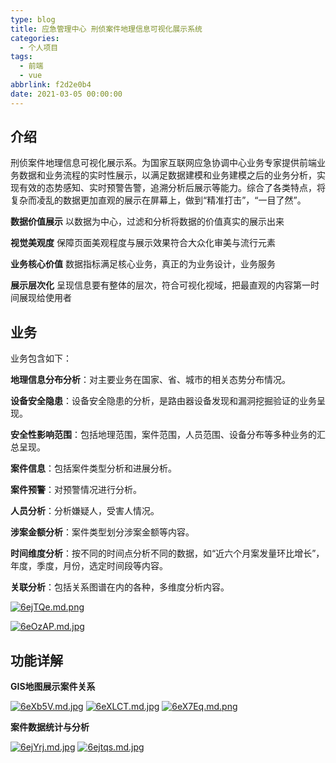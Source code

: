 ```yaml
---
type: blog
title: 应急管理中心 刑侦案件地理信息可视化展示系统
categories:
  - 个人项目
tags:
  - 前端
  - vue
abbrlink: f2d2e0b4
date: 2021-03-05 00:00:00
---
```


## 介绍

刑侦案件地理信息可视化展示系。为国家互联网应急协调中心业务专家提供前端业务数据和业务流程的实时性展示，以满足数据建模和业务建模之后的业务分析，实现有效的态势感知、实时预警告警，追溯分析后展示等能力。综合了各类特点，将复杂而凌乱的数据更加直观的展示在屏幕上，做到“精准打击”，“一目了然”。

**数据价值展示**  以数据为中心，过滤和分析将数据的价值真实的展示出来

**视觉美观度**  保障页面美观程度与展示效果符合大众化审美与流行元素

**业务核心价值** 数据指标满足核心业务，真正的为业务设计，业务服务

**展示层次化** 呈现信息要有整体的层次，符合可视化视域，把最直观的内容第一时间展现给使用者

## 业务

业务包含如下：

**地理信息分布分析**：对主要业务在国家、省、城市的相关态势分布情况。

**设备安全隐患**：设备安全隐患的分析，是路由器设备发现和漏洞挖掘验证的业务呈现。

**安全性影响范围**：包括地理范围，案件范围，人员范围、设备分布等多种业务的汇总呈现。

**案件信息**：包括案件类型分析和进展分析。

**案件预警**：对预警情况进行分析。

**人员分析**：分析嫌疑人，受害人情况。

**涉案金额分析**：案件类型划分涉案金额等内容。

**时间维度分析**：按不同的时间点分析不同的数据，如“近六个月案发量环比增长”，年度，季度，月份，选定时间段等内容。

**关联分析**：包括关系图谱在内的各种，多维度分析内容。

[![6ejTQe.md.png](https://s3.ax1x.com/2021/03/05/6ejTQe.md.png)](https://imgtu.com/i/6ejTQe)



[![6eOzAP.md.jpg](https://s3.ax1x.com/2021/03/05/6eOzAP.md.jpg)](https://imgtu.com/i/6eOzAP)

## 功能详解

**GIS地图展示案件关系**

[![6eXb5V.md.jpg](https://s3.ax1x.com/2021/03/05/6eXb5V.md.jpg)](https://imgtu.com/i/6eXb5V)
[![6eXLCT.md.jpg](https://s3.ax1x.com/2021/03/05/6eXLCT.md.jpg)](https://imgtu.com/i/6eXLCT)
[![6eX7Eq.md.png](https://s3.ax1x.com/2021/03/05/6eX7Eq.md.png)](https://imgtu.com/i/6eX7Eq)

**案件数据统计与分析**

[![6ejYrj.md.jpg](https://s3.ax1x.com/2021/03/05/6ejYrj.md.jpg)](https://imgtu.com/i/6ejYrj)
[![6ejtqs.md.jpg](https://s3.ax1x.com/2021/03/05/6ejtqs.md.jpg)](https://imgtu.com/i/6ejtqs)